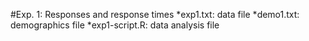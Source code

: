 #Exp. 1: Responses and response times
*exp1.txt: data file
*demo1.txt: demographics file
*exp1-script.R: data analysis file
